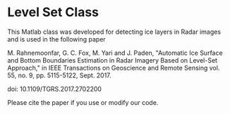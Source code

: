 # Level Set Class

This Matlab class was developed for detecting ice layers in Radar images and is used in the following paper

M. Rahnemoonfar, G. C. Fox, M. Yari and J. Paden, "Automatic Ice Surface and Bottom Boundaries Estimation in Radar Imagery Based on Level-Set Approach," in IEEE Transactions on Geoscience and Remote Sensing vol. 55, no. 9, pp. 5115-5122, Sept. 2017.

doi: 10.1109/TGRS.2017.2702200

Please cite the paper if you use or modify our code.
